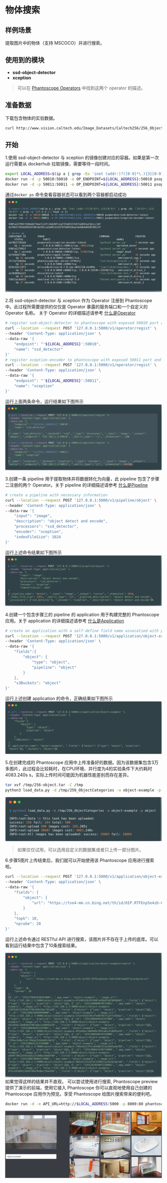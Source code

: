 # 物体搜索

##  样例场景
提取图片中的物体（支持 MSCOCO）并进行搜索。

##  使用到的模块
- **ssd-object-detector**
- **xception**
> 可以在 [Phantoscope Operators](https://github.com/zilliztech/phantoscope/blob/master/operators/README.md) 中找到这两个 operator 的描述。

##  准备数据
下载包含物体的实验数据。
```bash
curl http://www.vision.caltech.edu/Image_Datasets/Caltech256/256_ObjectCategories.tar -o /tmp/256-object.tar
```

## 开始 
1.使用 ssd-object-detector 与 xception 的镜像创建对应的容器。如果是第一次运行需要从 dockerhub 拉取镜像，需要等待一段时间。
```bash
export LOCAL_ADDRESS=$(ip a | grep -Eo 'inet (addr:)?([0-9]*\.){3}[0-9]*' | grep -Eo '([0-9]*\.){3}[0-9]*' | grep -v '127.0.0.1'| head -n 1)
docker run -d -p 50010:50010 -e OP_ENDPOINT=${LOCAL_ADDRESS}:50010 psoperator/ssd-detector:latest
docker run -d -p 50011:50011 -e OP_ENDPOINT=${LOCAL_ADDRESS}:50011 psoperator/xception-encoder:latest
```
通过```docker ps``` 命令查看容器状态可以看到两个容器都启动成功
![result1](/.github/example/object-example1.png)

2.将 ssd-object-detector 与 xception 作为 Operator 注册到 Phantoscope 中。此过程所需要提供的仅仅是 Operator 暴露的服务端口和一个自定义的 Operator 名称。
关于 Operator 的详细描述请参考 [什么是Operator](https://github.com/zilliztech/phantoscope/blob/master/docs/site/zh-CN/tutorials/operator.md)
```bash
# register ssd-object-detector to phantoscope with exposed 50010 port and a self-defined name 'ssd_detector'
curl --location --request POST '127.0.0.1:5000/v1/operator/regist' \
--header 'Content-Type: application/json' \
--data-raw '{
    "endpoint": "'${LOCAL_ADDRESS}':50010",
    "name": "ssd_detector"
}'
# register xception-encoder to phantoscope with exposed 50011 port and a self-defined name 'xception'
curl --location --request POST '127.0.0.1:5000/v1/operator/regist' \
--header 'Content-Type: application/json' \
--data-raw '{
    "endpoint": "'${LOCAL_ADDRESS}':50011",
    "name": "xception"
}'
```
运行上面两条命令，运行结果如下图所示
![result2](/.github/example/object-example2.png)

3.创建一条 pipeline 用于提取物体并将数据转化为向量，此 pipeline 包含了步骤二注册的两个 Operator。关于 pipeline 的详细描述请参考 [什么是Pipeline](https://github.com/zilliztech/phantoscope/blob/master/docs/site/zh-CN/tutorials/pipeline.md)
```bash
# create a pipeline with necessary information
curl --location --request POST '127.0.0.1:5000/v1/pipeline/object' \
--header 'Content-Type: application/json' \
--data-raw '{
	"input": "image",
	"description": "object detect and encode",
	"processors": "ssd_detector",
	"encoder": "xception",
	"indexFileSize": 1024
}'
```
运行上述命令结果如下图所示
![result3](/.github/example/object-example3.png)

4.创建一个包含步骤三的 pipeline 的 application 用于构建完整的 Phantoscope 应用。关于 application 的详细描述请参考 [什么是Application](https://github.com/zilliztech/phantoscope/blob/master/docs/site/zh-CN/tutorials/application.md)
```bash
# create an application with a self-define field name assocatied with pipeline created in step3 
curl --location --request POST '127.0.0.1:5000/v1/application/object-example' \
--header 'Content-Type: application/json' \
--data-raw '{
    "fields":{
        "object": {
            "type": "object",
            "pipeline": "object"
        }
    },
    "s3Buckets": "object"
}'
```
运行上述创建 application 的命令，正确结果如下图所示
![result4](/.github/example/object-example4.png)

5.在创建完成的 Phantoscope 应用中上传准备好的数据。因为该数据集包含3万多图片，此过程会比较耗时，在CPU环境、并行度为4的实验条件下大约耗时 4083.240s
 s，实际上传时间可能因为机器性能差别而存在差异。

```bash
tar xvf /tmp/256-object.tar -C /tmp
python3 load_data.py -d /tmp/256_ObjectCategories -a object-example -p object
```
![result5](/.github/example/object-example5.png)
> 如果仅仅试用，可以选用自定义的数据集或者只上传一部分图片。

6.步骤5图片上传结束后，我们就可以开始使用该 Phantoscope 应用进行搜索啦。
```bash
curl --location --request POST '127.0.0.1:5000/v1/application/object-example/search' \
--header 'Content-Type: application/json' \
--data-raw '{
	"fields": {
        "object": {
            "url": "https://tse4-mm.cn.bing.net/th/id/OIP.RTFEnp5e4zb-CkbYvO1KfwHaHT?pid=Api&rs=1"
        }
    },
    "topk": 10,
    "nprobe": 20
}'
```
运行上述命令通过 RESTful API 进行搜索，该图片并不存在于上传的底库。可以看到运行结果中包含了10条搜索结果。

![result6](/.github/example/object-example6.png)
如果觉得这样的结果并不直观， 可以尝试使用[]()进行搜索, Phantoscope preview 提供了演示的前端，使用它接入 Phantoscope 你可以直观地使用自己创建的 Phantoscope 应用作为预览。享受 Phantoscope 给图片搜索带来的便利吧。
```bash
docker run -d -e API_URL=http://$LOCAL_ADDRESS:5000 -p 8000:80 phantoscope/preview:latest
```

![result7](/.github/example/object-example7.png)


